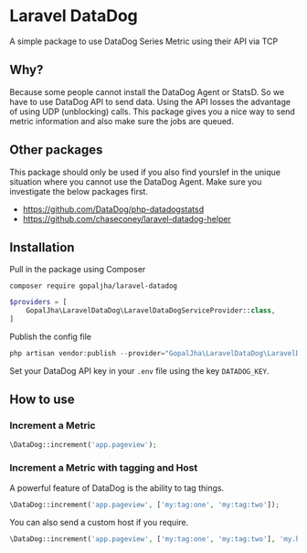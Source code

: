 # Laravel DataDog

A simple package to use DataDog Series Metric using their API via TCP 

## Why?

Because some people cannot install the DataDog Agent or StatsD. So we have to use DataDog API to send data. Using the API losses the advantage of using UDP (unblocking) calls. This package gives you a nice way to send metric information and also make sure the jobs are queued.

## Other packages

This package should only be used if you also find yourslef in the unique situation where you cannot use the DataDog Agent. Make sure you investigate the below packages first.

- https://github.com/DataDog/php-datadogstatsd
- https://github.com/chaseconey/laravel-datadog-helper

## Installation

Pull in the package using Composer 

```
composer require gopaljha/laravel-datadog
```

```php
$providers = [
    GopalJha\LaravelDataDog\LaravelDataDogServiceProvider::class,
]
```


Publish the config file 

```php
php artisan vendor:publish --provider="GopalJha\LaravelDataDog\LaravelDataDogServiceProvider" --tag=config
```

Set your DataDog API key in your `.env` file using the key `DATADOG_KEY`.

 ## How to use

### Increment a Metric

```php
\DataDog::increment('app.pageview');
```

### Increment a Metric with tagging and Host

A powerful feature of DataDog is the ability to tag things.

```php
\DataDog::increment('app.pageview', ['my:tag:one', 'my:tag:two']);
```

You can also send a custom host if you require.
```php
\DataDog::increment('app.pageview', ['my:tag:one', 'my:tag:two'], 'my.host.com');
```
